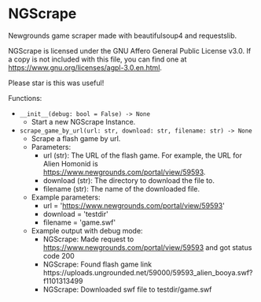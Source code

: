 # NGScrape
Newgrounds game scraper made with beautifulsoup4 and requestslib.

NGScrape is licensed under the GNU Affero General Public License v3.0. If a copy is not included with this file, you can find one at https://www.gnu.org/licenses/agpl-3.0.en.html.

Please star is this was useful!

Functions:
- `__init__(debug: bool = False) -> None`
    - Start a new NGScrape Instance.
- `scrape_game_by_url(url: str, download: str, filename: str) -> None`
    - Scrape a flash game by url.
    - Parameters:
        - url (str): The URL of the flash game. For example, the URL for Alien Homonid is https://www.newgrounds.com/portal/view/59593.
        - download (str): The directory to download the file to.
        - filename (str): The name of the downloaded file.
    - Example parameters:
        - url = 'https://www.newgrounds.com/portal/view/59593'
        - download = 'testdir'
        - filename = 'game.swf'
    - Example output with debug mode:
        - NGScrape: Made request to https://www.newgrounds.com/portal/view/59593 and got status code 200
        - NGScrape: Found flash game link https:\/\/uploads.ungrounded.net\/59000\/59593_alien_booya.swf?f1101313499
        - NGScrape: Downloaded swf file to testdir/game.swf